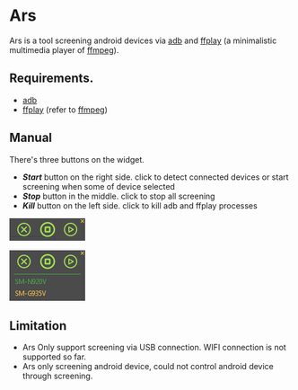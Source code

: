 # Ars
Ars is a tool screening android devices via [adb](https://developer.android.com/studio/command-line/adb) and [ffplay](https://ffmpeg.org/ffplay.html) (a minimalistic multimedia player of [ffmpeg](https://github.com/FFmpeg/FFmpeg)).

## Requirements.
- [adb](https://developer.android.com/studio/command-line/adb)
- [ffplay](https://ffmpeg.org/ffplay.html) (refer to [ffmpeg](https://github.com/FFmpeg/FFmpeg))

## Manual
There's three buttons on the widget.

- ***Start*** button on the right side. click to detect connected devices or start screening when some of device selected
- ***Stop*** button in the middle. click to stop all screening
- ***Kill*** button on the left side. click to kill adb and ffplay processes

[![ars](https://github.com/zi-l/ars/blob/master/docs/image/ars.png)](https://github.com/zi-l/ars/blob/master/docs/image/ars.png)

[![select](https://github.com/zi-l/ars/blob/master/docs/image/select.png)](https://github.com/zi-l/ars/blob/master/docs/image/select.png)

## Limitation
- Ars Only support screening via USB connection. WIFI connection is not supported so far.
- Ars only screening android device, could not control android device through screening.
